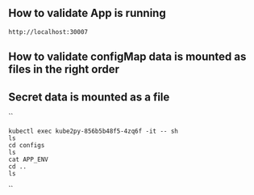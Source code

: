 ## How to validate App is running
``
     http://localhost:30007
``

## How to validate configMap data is mounted as files in the right order
## Secret data is mounted as a file

``

    kubectl exec kube2py-856b5b48f5-4zq6f -it -- sh 
    ls
    cd configs
    ls
    cat APP_ENV
    cd ..
    ls
    

``